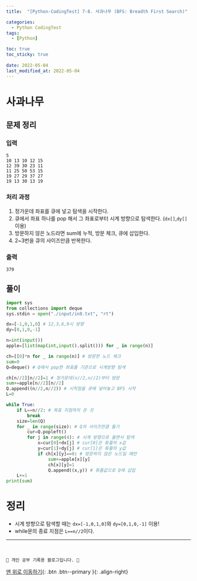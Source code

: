 ```yaml
---
title:  "[Python-CodingTest] 7-8. 사과나무 (BFS: Breadth First Search)"

categories:
  - Python CodingTest
tags:
  - [Python]

toc: true
toc_sticky: true
 
date: 2022-05-04
last_modified_at: 2022-05-04
---
```


# 사과나무
## 문제 정리
### 입력
```
5
10 13 10 12 15
12 39 30 23 11
11 25 50 53 15
19 27 29 37 27
19 13 30 13 19
```
### 처리 과정
1. 정가운데 좌표를 큐에 넣고 탐색을 시작한다.
2. 큐에서 좌표 하나를 pop 해서 그 좌표로부터 시계 방향으로 탐색한다. (`dx[]`,`dy[]` 이용)
3. 방문하지 않은 노드라면 sum에 누적, 방문 체크, 큐에 삽입한다.
4. 2~3번을 큐의 사이즈만큼 반복한다.


### 출력
```
379
```
## 풀이 
```py
import sys
from collections import deque
sys.stdin = open("./input/in8.txt", "rt")

dx=[-1,0,1,0] # 12,3,6,9시 방향
dy=[0,1,0,-1]

n=int(input())
apple=[list(map(int,input().split())) for _ in range(n)]

ch=[[0]*n for _ in range(n)] # 방문한 노드 체크
sum=0
Q=deque() # Q에서 pop한 좌표를 기준으로 시계방향 탐색

ch[n//2][n//2]=1 # 정가운데(n//2,n//2)부터 방문
sum+=apple[n//2][n//2]
Q.append((n//2,n//2)) # 시작점을 큐에 넣어놓고 BFS 시작 
L=0

while True:
    if L==n//2: # 목표 지점까지 온 것
        break
    size=len(Q)
    for _ in range(size): # Q의 사이즈만큼 돌기
        cur=Q.popleft()
        for j in range(4): # 시계 방향으로 돌면서 탐색
            x=cur[0]+dx[j] # cur[0]은 튜플의 x값
            y=cur[1]+dy[j] # cur[1]은 튜플의 y값
            if ch[x][y]==0: # 방문하지 않은 노드일 때만
                sum+=apple[x][y]
                ch[x][y]=1
                Q.append((x,y)) # 튜플값으로 Q에 삽입
    L+=1
print(sum)
```
# 정리
- 시계 방향으로 탐색할 때는 `dx=[-1,0,1,0]`와 `dy=[0,1,0,-1]` 이용!
- while문의 종료 지점은 `L==n//2`이다.

***
<br>

    💛 개인 공부 기록용 블로그입니다. 👻

[맨 위로 이동하기](#){: .btn .btn--primary }{: .align-right}
